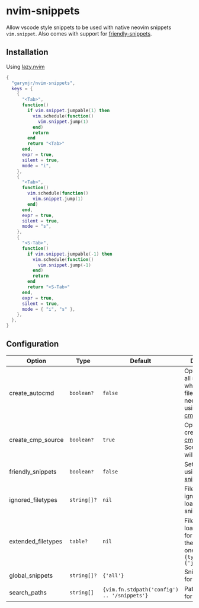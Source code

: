 # nvim-snippets

Allow vscode style snippets to be used with native neovim snippets `vim.snippet`. Also comes with support for [friendly-snippets](https://github.com/rafamadriz/friendly-snippets).

## Installation

Using [lazy.nvim](https://github.com/folke/lazy.nvim)

```lua
{
  "garymjr/nvim-snippets",
  keys = {
    {
      "<Tab>",
      function()
        if vim.snippet.jumpable(1) then
          vim.schedule(function()
            vim.snippet.jump(1)
          end)
          return
        end
        return "<Tab>"
      end,
      expr = true,
      silent = true,
      mode = "i",
    },
    {
      "<Tab>",
      function()
        vim.schedule(function()
          vim.snippet.jump(1)
        end)
      end,
      expr = true,
      silent = true,
      mode = "s",
    },
    {
      "<S-Tab>",
      function()
        if vim.snippet.jumpable(-1) then
          vim.schedule(function()
            vim.snippet.jump(-1)
          end)
          return
        end
        return "<S-Tab>"
      end,
      expr = true,
      silent = true,
      mode = { "i", "s" },
    },
  },
}
```

## Configuration

| Option           | Type      | Default                                   | Description           |
-------------------|-----------|-------------------------------------------|------------------------
create_autocmd     | `boolean?`  | `false`                                     | Optionally load all snippets when opening a file. Only needed if not using [nvim-cmp](https://github.com/hrsh7th/nvim-cmp).
create_cmp_source  | `boolean?`  | `true`                                      | Optionally create a [nvim-cmp](https://github.com/hrsh7th/nvim-cmp) source. Source name will be `snippets`.
friendly_snippets  | `boolean?`  | `false`                                     | Set to true if using [friendly-snippets](https://github.com/rafamadriz/friendly-snippets).
ignored_filetypes  | `string[]?` | `nil`                                       | Filetypes to ignore when loading snippets.
extended_filetypes | `table?`    | `nil`                                       | Filetypes to load snippets for in addition to the default ones. `ex: {typescript = {'javascript'}}`
global_snippets    | `string[]?` | `{'all'}`                                   | Snippets to load for all filetypes.
search_paths       | `string[]`  | `{vim.fn.stdpath('config') .. '/snippets'}` | Paths to search for snippets.
